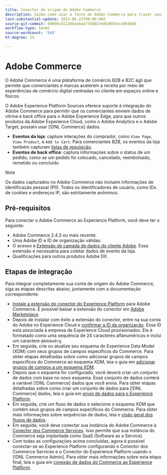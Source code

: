 ```yaml
---
title: Conector de origem do Adobe Commerce
description: Saiba como usar a fonte do Adobe Commerce para trazer seus dados comerciais para o Experience Platform.
last-substantial-update: 2023-06-21T00:00:00Z
source-git-commit: 49098cd11249a44ad7780857e85d054ece864046
workflow-type: tm+mt
source-wordcount: '543'
ht-degree: 1%

---
```


# Adobe Commerce

O Adobe Commerce é uma plataforma de comércio B2B e B2C ágil que permite que comerciantes e marcas acelerem a receita por meio de experiências de comércio digital centradas no cliente em espaços online e físicos.

O Adobe Experience Platform Sources oferece suporte à integração do Adobe Commerce para permitir que os comerciantes enviem dados de vitrine e back office para o Adobe Experience Edge, para que outros produtos da Adobe Experience Cloud, como o Adobe Analytics e o Adobe Target, possam usar [!DNL Commerce] dados.

* **Eventos da loja**: capture interações do comprador, como `View Page`, `View Product`, e `Add to Cart`. Para comerciantes B2B, os eventos da loja também capturam [listas de requisição](<https://experienceleague.adobe.com/docs/commerce-admin/b2b/requisition-lists/requisition-lists.html>).
* **Eventos de back office**: captura informações sobre o status de um pedido, como se um pedido foi colocado, cancelado, reembolsado, remetido ou concluído.

>[!NOTE]
>
>Os dados capturados no Adobe Commerce não incluem informações de identificação pessoal (PII). Todos os identificadores de usuário, como IDs de cookies e endereços IP, são estritamente anônimos.

## Pré-requisitos

Para conectar o Adobe Commerce ao Experience Platform, você deve ter o seguinte:

* Adobe Commerce 2.4.3 ou mais recente.
* Uma Adobe ID e ID de organização válidas.
* O acesso à [Extensão de camada de dados do cliente Adobe](../../../tags/extensions/client/client-data-layer/overview.md). Essa extensão é necessária para coletar dados de evento da loja.
* Qualificações para outros produtos Adobe DX.

## Etapas de integração

Para integrar completamente sua conta de origem do Adobe Commerce, siga as etapas descritas abaixo, juntamente com a documentação correspondente.

* [Instale a extensão do conector do Experience Platform](https://experienceleague.adobe.com/docs/commerce-merchant-services/experience-platform-connector/fundamentals/install.html) para Adobe Commerce. É possível baixar a extensão do conector em [Adobe Marketplace](https://commercemarketplace.adobe.com/magento-experience-platform-connector.html).
* Depois de instalar com êxito a extensão do conector, entre na sua conta do Adobe no Experience Cloud e [confirmar a ID da organização](https://experienceleague.adobe.com/docs/core-services/interface/administration/organizations.html?lang=en#concept_EA8AEE5B02CF46ACBDAD6A8508646255). Essa ID está associada à empresa de Experience Cloud provisionados. Ele é formatado como uma sequência de 24 caracteres alfanuméricos e inclui um caractere `@AdobeOrg`.
* Em seguida, crie ou atualize seu esquema do Experience Data Model (XDM) com seus grupos de campos específicos do Commerce. Para obter etapas detalhadas sobre como adicionar grupos de campos específicos do Commerce ao esquema XDM, leia o guia em [adicionar grupos de campos a um esquema XDM](https://experienceleague.adobe.com/docs/commerce-merchant-services/experience-platform-connector/fundamentals/update-xdm.html).
* Depois que o esquema for configurado, você deverá criar um conjunto de dados com base no novo esquema. Esse conjunto de dados conterá a variável [!DNL Commerce] dados que você envia. Para obter etapas detalhadas sobre como criar um conjunto de dados para [!DNL Commerce] dados, leia o guia em [envio de dados para o Experience Platform](https://experienceleague.adobe.com/docs/platform-learn/implement-mobile-sdk/experience-cloud/platform.html?lang=en#create-a-dataset).
* Em seguida, crie um fluxo de dados e selecione o esquema XDM que contém seus grupos de campos específicos do Commerce. Para obter mais informações sobre sequências de dados, leia o [visão geral dos fluxos de dados](https://experienceleague.adobe.com/docs/experience-platform/edge/datastreams/overview.html?lang=pt-BR).
* Em seguida, você deve conectar sua instância do Adobe Commerce à [Conector dos Commerce Services](https://experienceleague.adobe.com/docs/commerce-merchant-services/user-guides/integration-services/saas.html). Isso permite que sua instância do Commerce seja implantada como SaaS (Software as a Service).
* Com todas as configurações acima concluídas, agora é possível conectar-se ao Experience Platform configurando o Conector dos Commerce Services e o Conector do Experience Platform usando o [!DNL Commerce Admin]. Para obter mais informações sobre esta etapa final, leia o guia em [conexão de dados do Commerce ao Experience Platform](https://experienceleague.adobe.com/docs/commerce-merchant-services/experience-platform-connector/fundamentals/connect-data.html).

